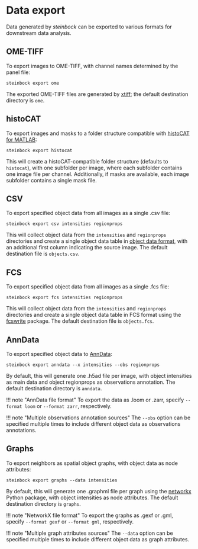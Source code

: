 # Data export

Data generated by *steinbock* can be exported to various formats for downstream data analysis.

## OME-TIFF

To export images to OME-TIFF, with channel names determined by the panel file:

    steinbock export ome

The exported OME-TIFF files are generated by [xtiff](https://github.com/BodenmillerGroup/xtiff); the default destination directory is `ome`.

## histoCAT

To export images and masks to a folder structure compatible with [histoCAT for MATLAB](https://bodenmillergroup.github.io/histoCAT/):

    steinbock export histocat

This will create a histoCAT-compatible folder structure (defaults to `histocat`), with one subfolder per image, where each subfolder contains one image file per channel. Additionally, if masks are available, each image subfolder contains a single mask file.

## CSV

To export specified object data from all images as a single .csv file:

    steinbock export csv intensities regionprops

This will collect object data from the `intensities` and `regionprops` directories and create a single object data table in [object data format](../file-types.md#object-data), with an additional first column indicating the source image. The default destination file is `objects.csv`.

## FCS

To export specified object data from all images as a single .fcs file:

    steinbock export fcs intensities regionprops

This will collect object data from the `intensities` and `regionprops` directories and create a single object data table in FCS format using the [fcswrite](https://github.com/ZELLMECHANIK-DRESDEN/fcswrite) package. The default destination file is `objects.fcs`.

## AnnData

To export specified object data to [AnnData](https://github.com/theislab/anndata):

    steinbock export anndata --x intensities --obs regionprops

By default, this will generate one .h5ad file per image, with object intensities as main data and object regionprops as observations annotation. The default destination directory is `anndata`.

!!! note "AnnData file format"
    To export the data as .loom or .zarr, specify `--format loom` or `--format zarr`, respectively.

!!! note "Multiple observations annotation sources"
    The `--obs` option can be specified multiple times to include different object data as observations annotations.

## Graphs

To export neighbors as spatial object graphs, with object data as node attributes:

    steinbock export graphs --data intensities

By default, this will generate one .graphml file per graph using the [networkx](https://networkx.org) Python package, with object intensities as node attributes. The default destination directory is `graphs`.

!!! note "NetworkX file format"
    To export the graphs as .gexf or .gml, specify `--format gexf` or `--format gml`, respectively.

!!! note "Multiple graph attributes sources"
    The `--data` option can be specified multiple times to include different object data as graph attributes.
